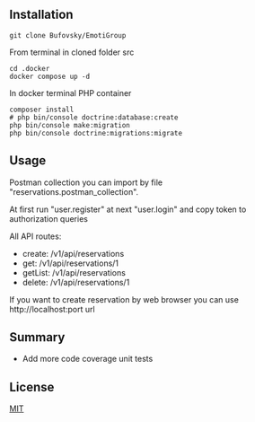 ## Installation
```
git clone Bufovsky/EmotiGroup
```
From terminal in cloned folder src 

```
cd .docker
docker compose up -d
```
In docker terminal PHP container

```
composer install 
# php bin/console doctrine:database:create
php bin/console make:migration
php bin/console doctrine:migrations:migrate
```

## Usage

Postman collection you can import by file "reservations.postman_collection".

At first run "user.register" at next "user.login" and copy token to authorization queries

All API routes:
- create: /v1/api/reservations
- get: /v1/api/reservations/1
- getList: /v1/api/reservations
- delete: /v1/api/reservations/1

If you want to create reservation by web browser you can use http://localhost:port url

## Summary

- Add more code coverage unit tests

## License

[MIT](https://choosealicense.com/licenses/mit/)